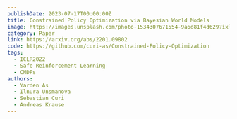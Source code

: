 ```yaml
---
publishDate: 2023-07-17T00:00:00Z
title: Constrained Policy Optimization via Bayesian World Models
image: https://images.unsplash.com/photo-1534307671554-9a6d81f4d629?ixlib=rb-4.0.3&ixid=M3wxMjA3fDB8MHxwaG90by1wYWdlfHx8fGVufDB8fHx8fA%3D%3D&auto=format&fit=crop&w=1651&q=80
category: Paper
link: https://arxiv.org/abs/2201.09802
code: https://github.com/curi-as/Constrained-Policy-Optimization
tags:
  - ICLR2022
  - Safe Reinforcement Learning
  - CMDPs
authors:
  - Yarden As
  - Ilnura Unsmanova
  - Sebastian Curi
  - Andreas Krause
---
```

